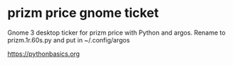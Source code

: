 # prizm price gnome ticket 

Gnome 3 desktop ticker for prizm price with Python and argos. Rename to prizm.1r.60s.py and put in ~/.config/argos

https://pythonbasics.org

